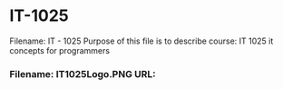 # IT-1025

Filename: IT - 1025 Purpose of this file is to describe course: IT 1025 it concepts for programmers
### Filename: IT1025Logo.PNG URL: 
